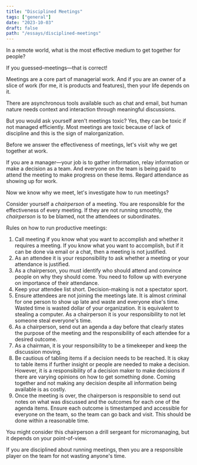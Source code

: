 ```yaml
---
title: "Disciplined Meetings"
tags: ["general"]
date: "2023-10-03"
draft: false
path: "/essays/disciplined-meetings"
---
```


In a remote world, what is the most effective medium to get together for people? 

If you guessed–meetings—that is correct!

Meetings are a core part of managerial work. And if you are an owner of a slice of work (for me, it is products and features), then your life depends on it.

There are asynchronous tools available such as chat and email, but human nature needs context and interaction through meaningful discussions.

But you would ask yourself aren't meetings toxic? Yes, they can be toxic if not managed efficiently. Most meetings are toxic because of lack of discipline and this is the sign of malorganization. 

Before we answer the effectiveness of meetings, let's visit why we get together at work.

If you are a manager—your job is to gather information, relay information or make a decision as a team. And everyone on the team is being paid to attend the meeting to make progress on these items. Regard attendance as showing up for work.

Now we know why we meet, let's investigate how to run meetings? 

Consider yourself a *chairperson* of a meeting. You are responsible for the effectiveness of every meeting. If they are not running smoothly, the *chairperson* is to be blamed, not the attendees or subordinates.

Rules on how to run productive meetings:

1. Call meeting if you know what you want to accomplish and whether it requires a meeting. If you know what you want to accomplish, but if it can be done via email or a chat, then a meeting is not justified.
2. As an attendee it is your responsibility to ask whether a meeting or your attendance is justified. 
3. As a chairperson, you must identify who should attend and convince people on why they should come. You need to follow up with everyone on importance of their attendance.
3. Keep your attendee list short. Decision-making is not a spectator sport.
4. Ensure attendees are not joining the meetings late. It is almost criminal for one person to show up late and waste and everyone else's time. Wasted time is wasted dollar of your organization. It is equivalent to stealing a computer. As a chairperson it is your responsibility to not let someone steal everyone's time.
5. As a chairperson, send out an agenda a day before that clearly states the purpose of the meeting and the responsibility of each attendee for a desired outcome.
6. As a chairman, it is your responsibility to be a timekeeper and keep the discussion moving. 
7. Be cautious of tabling items if a decision needs to be reached. It is okay to table items if further insight or people are needed to make a decision. However, it is a responsibility of a decision maker to make decisions if there are varying opinions on how to get something done. Coming together and not making any decision despite all information being available is as costly.
7. Once the meeting is over, the chairperson is responsible to send out notes on what was discussed and the outcomes for each one of the agenda items. Ensure each outcome is timestamped and accessible for everyone on the team, so the team can go back and visit. This should be done within a reasonable time.

You might consider this chairperson a drill sergeant for micromanaging, but it depends on your point-of-view. 

If you are disciplined about running meetings, then you are a responsible player on the team for not wasting anyone's time.
